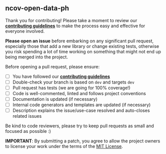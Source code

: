 ## ncov-open-data-ph

Thank you for contributing! Please take a moment to review our [**contributing guidelines**](https://github.com/altcoder/ncov-open-data-ph/blob/master/CONTRIBUTING.md)
to make the process easy and effective for everyone involved.

**Please open an issue** before embarking on any significant pull request, especially those that
add a new library or change existing tests, otherwise you risk spending a lot of time working
on something that might not end up being merged into the project.

Before opening a pull request, please ensure:

- [ ] You have followed our [**contributing guidelines**](https://github.com/altcoder/ncov-open-data-ph/blob/master/.guthub/CONTRIBUTING.md)
- [ ] Double-check your branch is based on `dev` and targets `dev` 
- [ ] Pull request has tests (we are going for 100% coverage!)
- [ ] Code is well-commented, linted and follows project conventions
- [ ] Documentation is updated (if necessary)
- [ ] Internal code generators and templates are updated (if necessary)
- [ ] Description explains the issue/use-case resolved and auto-closes related issues

Be kind to code reviewers, please try to keep pull requests as small and focused as possible :)

**IMPORTANT**: By submitting a patch, you agree to allow the project
owners to license your work under the terms of the [MIT License](https://github.com/altcoder/ncov-open-data-ph/blob/master/LICENSE.md).
